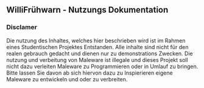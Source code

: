 ## WilliFrühwarn - Nutzungs Dokumentation

### Disclamer
Die nutzung des Inhaltes, welches hier beschrieben wird ist im Rahmen eines Studentischen Projektes Entstanden. Alle inhalte sind nicht für den realen gebrauch gedacht und dienen nur zu demonstrations Zwecken. Die nutzung und verbeitung von Maleware ist illegale und dieses Projekt soll nicht dazu verleiten Maleware zu Programmieren oder in Umlauf zu bringen. Bitte lassen Sie davon ab sich hiervon dazu zu Inspierieren eigene Maleware zu entwickeln und oder zu verbreiten.



